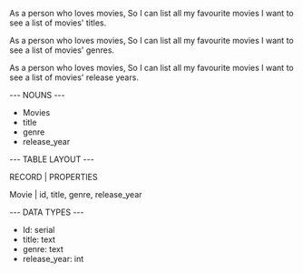 As a person who loves movies,
So I can list all my favourite movies
I want to see a list of movies' titles.

As a person who loves movies,
So I can list all my favourite movies
I want to see a list of movies' genres.

As a person who loves movies,
So I can list all my favourite movies
I want to see a list of movies' release years.

--- NOUNS ---
 * Movies
 * title
 * genre
 * release_year

--- TABLE LAYOUT ---

RECORD | PROPERTIES

Movie | id, title, genre, release_year

--- DATA TYPES ---

 * Id: serial
 * title: text
 * genre: text
 * release_year: int
